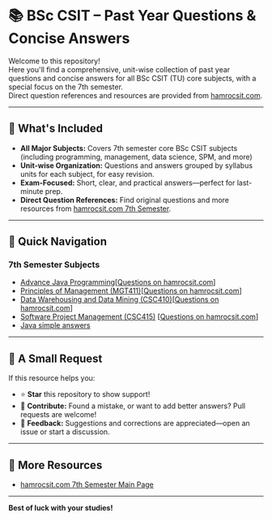 # 📚 BSc CSIT – Past Year Questions & Concise Answers

Welcome to this repository!  
Here you'll find a comprehensive, unit-wise collection of past year questions and concise answers for all BSc CSIT (TU) core subjects, with a special focus on the 7th semester.  
Direct question references and resources are provided from [hamrocsit.com](https://hamrocsit.com).

---

## 📖 What's Included

- **All Major Subjects:** Covers 7th semester core BSc CSIT subjects (including programming, management, data science, SPM, and more)
- **Unit-wise Organization:** Questions and answers grouped by syllabus units for each subject, for easy revision.
- **Exam-Focused:** Short, clear, and practical answers—perfect for last-minute prep.
- **Direct Question References:** Find original questions and more resources from [hamrocsit.com 7th Semester](https://hamrocsit.com/semester/seventh).

---

## 🚀 Quick Navigation

### 7th Semester Subjects
- [Advance Java Programming](./Advance%20Java%20Programming)[[Questions on hamrocsit.com](https://hamrocsit.com/semester/seventh/advanced-java/)]
- [Principles of Management (MGT411)](./Principles%20of%20Management%20%28MGT411%29)[[Questions on hamrocsit.com](https://hamrocsit.com/semester/seventh/pom/)]
- [Data Warehousing and Data Mining (CSC410)](./Data%20Warehousing%20and%20Data%20Mining%20%28CSC410%29)[[Questions on hamrocsit.com](https://hamrocsit.com/semester/seventh/data-warehousing-data-mining/)]
- [Software Project Management (CSC415)](./Software%20Project%20Management%20%28CSC415%29) [[Questions on hamrocsit.com](https://hamrocsit.com/semester/seventh/software-project-management/)]
- [Java simple answers](./Java%20simple%20answers)


---

## 🙏 A Small Request

If this resource helps you:
- ⭐ **Star** this repository to show support!
- 📝 **Contribute:** Found a mistake, or want to add better answers? Pull requests are welcome!
- 💬 **Feedback:** Suggestions and corrections are appreciated—open an issue or start a discussion.

---

## 🔗 More Resources

- [hamrocsit.com 7th Semester Main Page](https://hamrocsit.com/semester/seventh)


---

**Best of luck with your studies!**  

